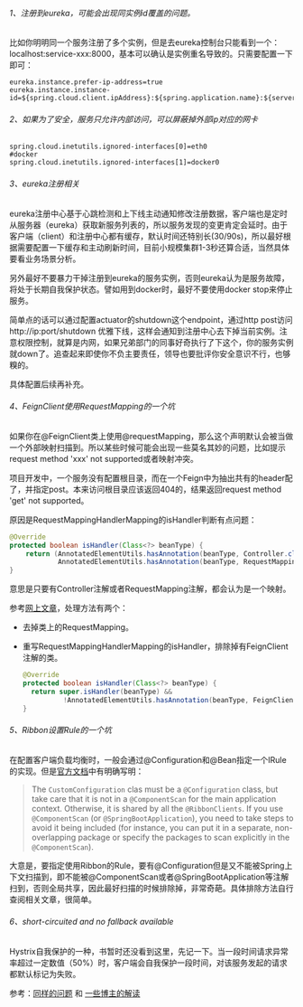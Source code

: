 ###### 1、注册到eureka，可能会出现同实例id覆盖的问题。

比如你明明同一个服务注册了多个实例，但是去eureka控制台只能看到一个：localhost:service-xxx:8000，基本可以确认是实例重名导致的。只需要配置一下即可：

```properties
eureka.instance.prefer-ip-address=true
eureka.instance.instance-id=${spring.cloud.client.ipAddress}:${spring.application.name}:${server.port}

```



###### 2、如果为了安全，服务只允许内部访问，可以屏蔽掉外部ip对应的网卡

```properties
spring.cloud.inetutils.ignored-interfaces[0]=eth0
#docker
spring.cloud.inetutils.ignored-interfaces[1]=docker0
```



###### 3、eureka注册相关

eureka注册中心基于心跳检测和上下线主动通知修改注册数据，客户端也是定时从服务器（eureka）获取新服务列表的，所以服务发现的变更肯定会延时。由于客户端（client）和注册中心都有缓存，默认时间还特别长(30/90s)，所以最好根据需要配置一下缓存和主动刷新时间，目前小规模集群1-3秒还算合适，当然具体要看业务场景分析。

另外最好不要暴力干掉注册到eureka的服务实例，否则eureka认为是服务故障，将处于长期自我保护状态。譬如用到docker时，最好不要使用docker stop来停止服务。

简单点的话可以通过配置actuator的shutdown这个endpoint，通过http post访问http://ip:port/shutdown 优雅下线，这样会通知到注册中心去下掉当前实例。注意权限控制，就算是内网，如果兄弟部门的同事好奇执行了下这个，你的服务实例就down了。追查起来即使你不负主要责任，领导也要批评你安全意识不行，也够糗的。

具体配置后续再补充。



###### 4、FeignClient使用RequestMapping的一个坑

如果你在@FeignClient类上使用@requestMapping，那么这个声明默认会被当做一个外部映射扫描到。所以某些时候可能会出现一些莫名其妙的问题，比如提示 request method 'xxx' not supported或者映射冲突。

项目开发中，一个服务没有配置根目录，而在一个Feign中为抽出共有的header配了，并指定post。本来访问根目录应该返回404的，结果返回request method 'get' not supported。

原因是RequestMappingHandlerMapping的isHandler判断有点问题：

``` java
@Override
protected boolean isHandler(Class<?> beanType) {
	return (AnnotatedElementUtils.hasAnnotation(beanType, Controller.class) ||
			AnnotatedElementUtils.hasAnnotation(beanType, RequestMapping.class));
}
```

意思是只要有Controller注解或者RequestMapping注解，都会认为是一个映射。

参考[网上文章](http://blog.didispace.com/spring-cloud-feignclient-problem/)，处理方法有两个：

- 去掉类上的RequestMapping。

- 重写RequestMappingHandlerMapping的isHandler，排除掉有FeignClient注解的类。

  ```java
  @Override
  protected boolean isHandler(Class<?> beanType) {
  	return super.isHandler(beanType) &&
  			!AnnotatedElementUtils.hasAnnotation(beanType, FeignClient.class));
  }
  ```



###### 5、Ribbon设置Rule的一个坑

在配置客户端负载均衡时，一般会通过@Configuration和@Bean指定一个IRule的实现。但是[官方文档](https://cloud.spring.io/spring-cloud-netflix/multi/multi_spring-cloud-ribbon.html)中有明确写明：

> The `CustomConfiguration` clas must be a `@Configuration` class, but take care that it is not in a `@ComponentScan` for the main application context. Otherwise, it is shared by all the `@RibbonClients`. If you use `@ComponentScan` (or `@SpringBootApplication`), you need to take steps to avoid it being included (for instance, you can put it in a separate, non-overlapping package or specify the packages to scan explicitly in the `@ComponentScan`).
>
>

大意是，要指定使用Ribbon的Rule，要有@Configuration但是又不能被Spring上下文扫描到，即不能被@ComponentScan或者@SpringBootApplication等注解扫到，否则全局共享，因此最好扫描的时候排除掉，非常奇葩。具体排除方法自行查阅相关文章，很简单。



###### 6、short-circuited and no fallback available

Hystrix自我保护的一种，书暂时还没看到这里，先记一下。当一段时间请求异常率超过一定数值（50%）时，客户端会自我保护一段时间，对该服务发起的请求都默认标记为失败。

参考：[同样的问题](http://mzeroo.github.io/2015/02/06/thread-hang.html) 和 [一些博主的解读](https://blog.csdn.net/github_38592071/article/details/78878716#) 